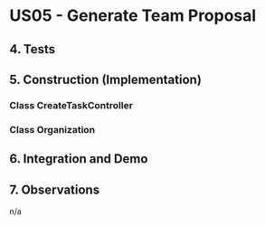 # US05 - Generate Team Proposal

## 4. Tests 

## 5. Construction (Implementation)

### Class CreateTaskController

### Class Organization

## 6. Integration and Demo 

## 7. Observations

n/a